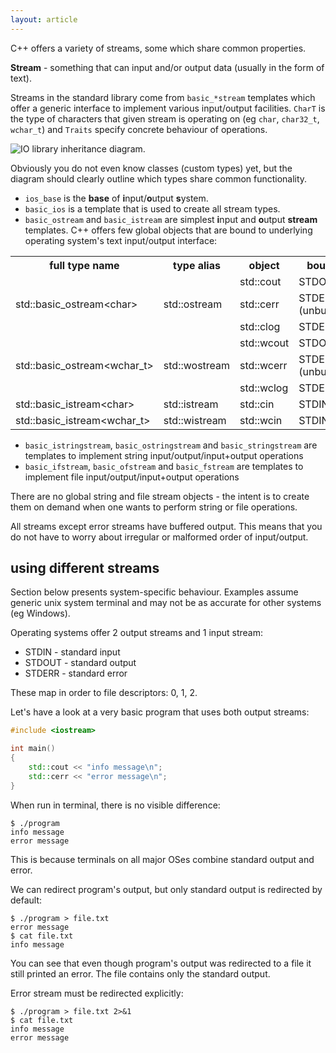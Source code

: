 ```yaml
---
layout: article
---
```


C++ offers a variety of streams, some which share common properties.

**Stream** - something that can input and/or output data (usually in the form of text).

Streams in the standard library come from `basic_*stream` templates which offer a generic interface to implement various input/output facilities. `CharT` is the type of characters that given stream is operating on (eg `char`, `char32_t`, `wchar_t`) and `Traits` specify concrete behaviour of operations.

![IO library inheritance diagram](http://upload.cppreference.com/mwiki/images/0/06/std-io-complete-inheritance.svg).

Obviously you do not even know classes (custom types) yet, but the diagram should clearly outline which types share common functionality.

- `ios_base` is the **base** of **i**nput/**o**utput **s**ystem.
- `basic_ios` is a template that is used to create all stream types.
- `basic_ostream` and `basic_istream` are simplest **i**nput and **o**utput **stream** templates. C++ offers few global objects that are bound to underlying operating system's text input/output interface:

<div class="table-responsive">
    <table class="table table-bordered table-dark">
        <tbody>
            <tr>
                <th>full type name</th>
                <th>type alias</th>
                <th>object</th>
                <th>bound to</th>
            </tr>
            <tr>
                <td rowspan="3">std::basic_ostream&lt;char&gt;</td>
                <td rowspan="3">std::ostream</td>
                <td>std::cout</td>
                <td>STDOUT</td>
            </tr>
            <tr class="even">
                <td>std::cerr</td>
                <td>STDERR (unbuffered)</td>
            </tr>
            <tr>
                <td>std::clog</td>
                <td>STDERR</td>
            </tr>
            <tr class ="even">
                <td rowspan="3">std::basic_ostream&lt;wchar_t&gt;</td>
                <td rowspan="3">std::wostream</td>
                <td>std::wcout</td>
                <td>STDOUT</td>
            </tr>
            <tr>
                <td>std::wcerr</td>
                <td>STDERR (unbuffered)</td>
            </tr>
            <tr class="even">
                <td>std::wclog</td>
                <td>STDERR</td>
            </tr>
            <tr>
                <td>std::basic_istream&lt;char&gt;</td>
                <td>std::istream</td>
                <td>std::cin</td>
                <td>STDIN</td>
            </tr>
            <tr class="even">
                <td>std::basic_istream&lt;wchar_t&gt;</td>
                <td>std::wistream</td>
                <td>std::wcin</td>
                <td>STDIN</td>
            </tr>
        </tbody>
    </table>
</div>

- `basic_istringstream`, `basic_ostringstream` and `basic_stringstream` are templates to implement string input/output/input+output operations
- `basic_ifstream`, `basic_ofstream` and `basic_fstream` are templates to implement file input/output/input+output operations

There are no global string and file stream objects - the intent is to create them on demand when one wants to perform string or file operations.

All streams except error streams have buffered output. This means that you do not have to worry about irregular or malformed order of input/output.

## using different streams

<div class="note info">
Section below presents system-specific behaviour. Examples assume generic unix system terminal and may not be as accurate for other systems (eg Windows).
</div>

Operating systems offer 2 output streams and 1 input stream:

- STDIN - standard input
- STDOUT - standard output
- STDERR - standard error

These map in order to file descriptors: 0, 1, 2.

Let's have a look at a very basic program that uses both output streams:

```c++
#include <iostream>

int main()
{
	std::cout << "info message\n";
	std::cerr << "error message\n";
}
```

When run in terminal, there is no visible difference:

~~~
$ ./program
info message
error message
~~~

This is because terminals on all major OSes combine standard output and error.

We can redirect program's output, but only standard output is redirected by default:

~~~
$ ./program > file.txt
error message
$ cat file.txt
info message
~~~

You can see that even though program's output was redirected to a file it still printed an error. The file contains only the standard output.

Error stream must be redirected explicitly:

~~~
$ ./program > file.txt 2>&1
$ cat file.txt
info message
error message
~~~
